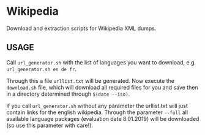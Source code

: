 # Wikipedia

Download and extraction scripts for Wikipedia XML dumps.

## USAGE

Call ```url_generator.sh``` with the list of languages you want to download, e.g. ```url_generator.sh en de fr```.

Through this a file ```urllist.txt``` will be generated. Now execute the ```download.sh``` file, which will download
all required files for you and save then in a directory determined through ```$(date --iso)```.

If you call ```url_generator.sh``` without any parameter the urllist.txt will just contain links for the english
wikipedia. Through the parameter ```--full``` all available language packages (evaluation date 8.01.2019) will
be downloaded (so use this parameter with care!).